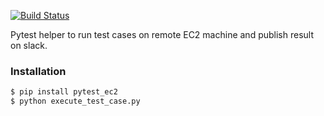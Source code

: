 
[![Build Status](https://travis-ci.org/joemccann/dillinger.svg?branch=master)](https://travis-ci.org/joemccann/dillinger)

Pytest helper to run test cases on remote EC2 machine and publish result on slack.


### Installation

```sh
$ pip install pytest_ec2
$ python execute_test_case.py
```
